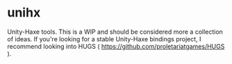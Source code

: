 unihx
=====

Unity-Haxe tools. This is a WIP and should be considered more a collection of ideas. If you're looking for a stable Unity-Haxe bindings project, I recommend looking into HUGS ( https://github.com/proletariatgames/HUGS ).
